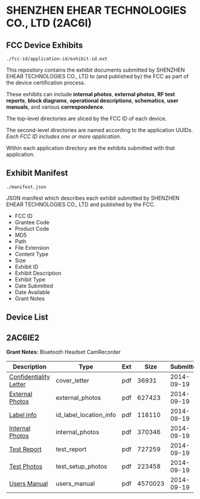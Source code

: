 # SHENZHEN EHEAR TECHNOLOGIES CO., LTD (2AC6I)
## FCC Device Exhibits

```
./fcc-id/application-id/exhibit-id.ext
```

This repository contains the exhibit documents submitted by SHENZHEN EHEAR TECHNOLOGIES CO., LTD to (and published by) the FCC as part of the device certification process.

These exhibits can include **internal photos**, **external photos**, **RF test reports**, **block diagrams**, **operational descriptions**, **schematics**, **user manuals**, and various **correspondence**.

The top-level directories are sliced by the FCC ID of each device.

The second-level directories are named according to the application UUIDs. *Each FCC ID includes one or more application.*

Within each application directory are the exhibits submitted with that application. 

## Exhibit Manifest

```
./manifest.json
```

JSON manifest which describes each exhibit submitted by SHENZHEN EHEAR TECHNOLOGIES CO., LTD and published by the FCC.

- FCC ID
- Grantee Code
- Product Code
- MD5
- Path
- File Extension
- Content Type
- Size
- Exhibit ID
- Exhibit Description
- Exhibit Type
- Date Submitted
- Date Available
- Grant Notes

## Device List
## 2AC6IE2
**Grant Notes:** Bluetooth Headset CamRecorder

| Description | Type | Ext | Size | Submitted | Available |
| ----------- | ---- | --- | ---- | --------- | --------- |
| [Confidentiality Letter](2AC6IE2/993bb45eae7ea021ca264906870d7abd/2394570.pdf) | cover_letter | pdf | 36931 | 2014-09-19 | 2014-09-19 |
| [External Photos](2AC6IE2/993bb45eae7ea021ca264906870d7abd/2394572.pdf) | external_photos | pdf | 627423 | 2014-09-19 | 2014-09-19 |
| [Label info](2AC6IE2/993bb45eae7ea021ca264906870d7abd/2394574.pdf) | id_label_location_info | pdf | 118110 | 2014-09-19 | 2014-09-19 |
| [Internal Photos](2AC6IE2/993bb45eae7ea021ca264906870d7abd/2394573.pdf) | internal_photos | pdf | 370346 | 2014-09-19 | 2014-09-19 |
| [Test Report](2AC6IE2/993bb45eae7ea021ca264906870d7abd/2394575.pdf) | test_report | pdf | 727259 | 2014-09-19 | 2014-09-19 |
| [Test Photos](2AC6IE2/993bb45eae7ea021ca264906870d7abd/2394576.pdf) | test_setup_photos | pdf | 223458 | 2014-09-19 | 2014-09-19 |
| [Users Manual](2AC6IE2/993bb45eae7ea021ca264906870d7abd/2394571.pdf) | users_manual | pdf | 4570023 | 2014-09-19 | 2014-09-19 |
